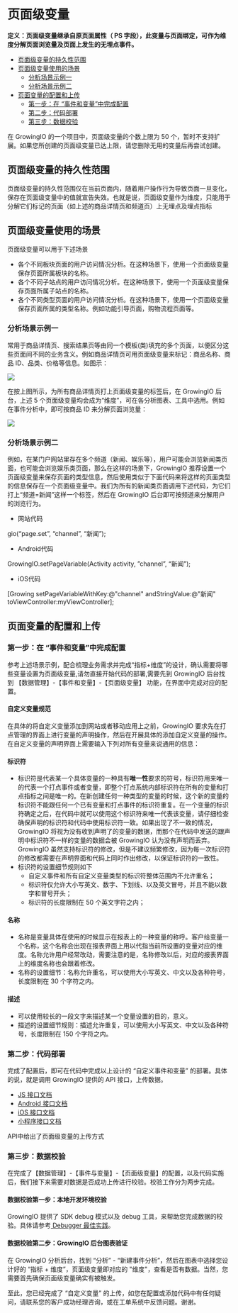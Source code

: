 # 页面级变量

**定义：页面级变量继承自原页面属性（ PS 字段），此变量与页面绑定，可作为维度分解页面浏览量及页面上发生的无埋点事件。**

* [页面级变量的持久性范围](./#ye-mian-ji-bian-liang-de-chi-jiu-xing-fan-wei)
* [页面级变量使用的场景](./#ye-mian-ji-bian-liang-shi-yong-de-chang-jing)
  * [分析场景示例一](./#fen-xi-chang-jing-shi-li-yi)
  * [分析场景示例二](./#fen-xi-chang-jing-shi-li-er)
* [页面变量的配置和上传](./#zi-ding-yi-bian-liang-de-pei-zhi-he-shang-chuan)
  * [第一步：在 “事件和变量”中完成配置](./#di-yi-bu-zai-shi-jian-he-bian-liang-zhong-wan-cheng-pei-zhi)
  * [第二步：代码部署](./#di-er-bu-dai-ma-bu-shu)
  * [第三步：数据校验](./#di-san-bu-shu-ju-xiao-yan)

在 GrowingIO 的一个项目中，页面级变量的个数上限为 50 个，暂时不支持扩展。如果您所创建的页面级变量已达上限，请您删除无用的变量后再尝试创建。

## **页面级变量的持久性范围**

页面级变量的持久性范围仅在当前页面内，随着用户操作行为导致页面一旦变化，保存在页面级变量中的值就宣告失效。也就是说，页面级变量作为维度，只能用于分解它们标记的页面（如上述的商品详情页和频道页）上无埋点及埋点指标

## **页面级变量使用的场景**

页面级变量可以用于下述场景

* 各个不同板块页面的用户访问情况分析。在这种场景下，使用一个页面级变量保存页面所属板块的名称。
* 各个不同子站点的用户访问情况分析。在这种场景下，使用一个页面级变量保存页面所属子站点的名称。
* 各个不同类型页面的用户访问情况分析。在这种场景下，使用一个页面级变量保存页面所属的类型名称。例如功能引导页面，购物流程页面等。

### 分析场景示例一

常用于商品详情页、搜索结果页等由同一个模板\(类\)填充的多个页面，以便区分这些页面间不同的业务含义。例如商品详情页可用页面级变量来标记：商品名称、商品 ID、品类、价格等信息。如图示：

![](https://docs.growingio.com/.gitbook/assets/ping-mu-kuai-zhao-20180104-xia-wu-2.05.17.png)

在按上图所示，为所有商品详情页打上页面级变量的标签后，在 GrowingIO 后台，上述 5 个页面级变量均会成为“维度”，可在各分析图表、工具中选用。例如在事件分析中，即可按商品 ID 来分解页面浏览量：

![](https://docs.growingio.com/.gitbook/assets/yemianji.png)

### 分析场景示例二

例如，在某门户网站里存在多个频道（新闻、娱乐等），用户可能会浏览新闻类页面，也可能会浏览娱乐类页面，那么在这样的场景下，GrowingIO 推荐设置一个页面级变量来保存页面的类型信息，然后使用类似于下面代码来将这样的页面类型的信息保存在一个页面级变量中。我们为所有的新闻类页面调用下述代码，为它们打上“频道=新闻”这样一个标签，然后在 GrowingIO 后台即可按频道来分解用户的浏览行为。

* 网站代码

gio\(“page.set”, “channel”, “新闻”\);

* Android代码

GrowingIO.setPageVariable\(Activity activity, ”channel”, “新闻”\);

* iOS代码

\[Growing setPageVariableWithKey:@"channel" andStringValue:@"新闻" toViewController:myViewController\];

## 页面变量的配置和上传 <a id="zi-ding-yi-bian-liang-de-pei-zhi-he-shang-chuan"></a>

### **第一步：在 “事件和变量”中完成配置** <a id="di-yi-bu-zai-shi-jian-he-bian-liang-zhong-wan-cheng-pei-zhi"></a>

参考上述场景示例，配合梳理业务需求并完成“指标+维度”的设计，确认需要将哪些变量设置为页面级变量,请勿直接开始代码的部署,需要先到 GrowingIO 后台找到 【数据管理】-【事件和变量】-【页面级变量】 功能，在界面中完成对应的配置。

#### 自定义变量规范

在具体的将自定义变量添加到网站或者移动应用上之前，GrowingIO 要求先在打点管理的界面上进行变量的声明操作，然后在开展具体的添加自定义变量的操作。在自定义变量的声明界面上需要输入下列对所有变量来说通用的信息：

#### **标识符** <a id="biao-shi-fu"></a>

* 标识符是代表某一个具体变量的一种具有**唯一性**要求的符号，标识符用来唯一的代表一个打点事件或者变量，即整个打点系统内部标识符在所有的变量和打点指标之间是唯一的。在新创建任何一种类型的变量的时候，这个新的变量的标识符不能跟任何一个已有变量和打点事件的标识符重复。在一个变量的标识符确定之后，在代码中就可以使用这个标识符来唯一代表该变量，请仔细检查确保声明的标识符和代码中使用标识符一致。如果出现了不一致的情况，GrowingIO 将视为没有收到声明了的变量的数据，而那个在代码中发送的跟声明中标识符不一样的变量的数据会被 GrowingIO 认为没有声明而丢弃。GrowingIO 虽然支持标识符的修改，但是不建议频繁修改，因为每一次标识符的修改都需要在声明界面和代码上同时作出修改，以保证标识符的一致性。
* 标识符的设置细节规则如下
  * 自定义事件和所有自定义变量类型的标识符整体范围内不允许重名；
  * 标识符仅允许大小写英文、数字、下划线、以及英文冒号，并且不能以数字和冒号开头；
  * 标识符的长度限制在 50 个英文字符之内；

#### **名称** <a id="ming-cheng"></a>

* 名称是变量具体在使用的时候显示在报表上的一种变量的称呼。客户给变量一个名称，这个名称会出现在报表界面上用以代指当前所设置的变量对应的维度。名称允许用户经常改动，需要注意的是，名称修改以后，对应的报表界面上的维度名称也会跟着修改。
* 名称的设置细节：名称允许重名，可以使用大小写英文、中文以及各种符号，长度限制在 30 个字符之内。

#### **描述**

* 可以使用较长的一段文字来描述某一个变量设置的目的，意义。
* 描述的设置细节规则：描述允许重复，可以使用大小写英文、中文以及各种符号，长度限制在 150 个字符之内。

### **第二步：代码部署** <a id="di-er-bu-dai-ma-bu-shu"></a>

完成了配置后，即可在代码中完成以上设计的 “自定义事件和变量” 的部署。具体的说，就是调用 GrowingIO 提供的 API 接口，上传数据。

* [JS 接口文档](../../sdk-integration/web-js-sdk/#3-web-js-sdk-2-1-api)
* [Android 接口文档](../../sdk-integration/android-sdk/android-sdk.md#2-android-sdk-api)
* [iOS 接口文档](../../sdk-integration/ios-sdk/ios-sdk-2.x.md#ios-sdk-api)
* [小程序接口文档](../../sdk-integration/xiao-cheng-xu-xiao-you-xi-yi-ji-nei-qian-ye-sdk/wei-xin-xiao-cheng-xu-sdk/mina-sdk/#zi-ding-yi-shi-jian-he-bian-liang)

API中给出了页面级变量的上传方式

### 第三步：数据校验 <a id="di-san-bu-shu-ju-xiao-yan"></a>

在完成了【数据管理】-【事件与变量】-【页面级变量】的配置，以及代码实施后，我们接下来需要对数据是否成功上传进行校验。校验工作分为两步完成。

#### **数据校验第一步：本地开发环境校验** <a id="shu-ju-xiao-yan-di-yi-bu-ben-di-kai-fa-huan-jing-xiao-yan"></a>

GrowingIO 提供了 SDK debug 模式以及 debug 工具，来帮助您完成数据的校验。具体请参考[ Debugger 最佳实践](../../sdk-integration/growingio-debugger/best-practice.md#pvar-ye-mian-ji-bian-liang-shi-jian)。

#### **数据校验第二步：GrowingIO 后台图表验证** <a id="shu-ju-xiao-yan-di-er-bu-growingio-hou-tai-tu-biao-yan-zheng"></a>

在 GrowingIO 分析后台，找到 “分析” - “新建事件分析”，然后在图表中选择您设计好的 “指标 + 维度”，页面级变量即对应的 "维度"，查看是否有数据。当然，您需要首先确保页面级变量确实有被触发。

至此，您已经完成了 “自定义变量” 的上传，如您在配置或添加代码中有任何疑问，请联系您的客户成功经理咨询，或在工单系统中反馈问题。谢谢。

